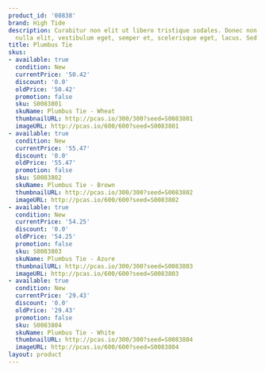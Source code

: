 ```yaml
---
product_id: '00838'
brand: High Tide
description: Curabitur non elit ut libero tristique sodales. Donec non lectus. Vivamus
  nulla elit, vestibulum eget, semper et, scelerisque eget, lacus. Sed eu mi.
title: Plumbus Tie
skus:
- available: true
  condition: New
  currentPrice: '50.42'
  discount: '0.0'
  oldPrice: '50.42'
  promotion: false
  sku: S0083801
  skuName: Plumbus Tie - Wheat
  thumbnailURL: http://pcas.io/300/300?seed=S0083801
  imageURL: http://pcas.io/600/600?seed=S0083801
- available: true
  condition: New
  currentPrice: '55.47'
  discount: '0.0'
  oldPrice: '55.47'
  promotion: false
  sku: S0083802
  skuName: Plumbus Tie - Brown
  thumbnailURL: http://pcas.io/300/300?seed=S0083802
  imageURL: http://pcas.io/600/600?seed=S0083802
- available: true
  condition: New
  currentPrice: '54.25'
  discount: '0.0'
  oldPrice: '54.25'
  promotion: false
  sku: S0083803
  skuName: Plumbus Tie - Azure
  thumbnailURL: http://pcas.io/300/300?seed=S0083803
  imageURL: http://pcas.io/600/600?seed=S0083803
- available: true
  condition: New
  currentPrice: '29.43'
  discount: '0.0'
  oldPrice: '29.43'
  promotion: false
  sku: S0083804
  skuName: Plumbus Tie - White
  thumbnailURL: http://pcas.io/300/300?seed=S0083804
  imageURL: http://pcas.io/600/600?seed=S0083804
layout: product
---
```


